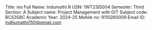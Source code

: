 Title: ms
Full Name: Indumathi.R
USN: 1WT23IS004
Semester: Third
Section: A
Subject name: Project Management with GIT
Subject code: BCS358C
Academic Year: 2024-25
Mobile no: 9110260009
Email ID: indhumathii150@gmail.com

